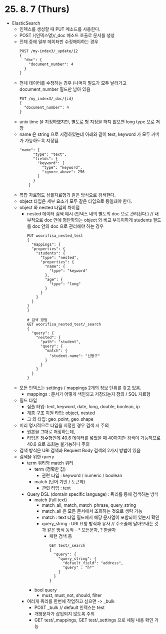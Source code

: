 # 25. 8. 7 (Thurs)

* ElasticSearch
  * 인덱스를 생성할 때 PUT 메소드를 사용한다.
  * POST /{인덱스명}/_doc 메소드 호출로 문서를 생성
  * 전체 중에 일부 데이터만 수정해야하는 경우
    ```
    POST /my-index3/_update/12
    {
      "doc": {
        "document_number": 4
      }
    }
    ```
  * 전체 데이터를 수정하는 경우 (나머지 필드가 모두 날라가고 document_number 필드만 남아 있음
    ```
    PUT /my_index3/_doc/{id}
    {
      "document_number": 4
    }
    ```
  * unix time 을 지정하였지만, 별도로 형 지정을 하지 않으면 long type 으로 저장
  * name 은 string 으로 지정하였는데 아래와 같이 text, keyword 가 모두 커버가 가능하도록 지정됨.
    ```
    "name": {
          "type": "text",
          "fields": {
            "keyword": {
              "type": "keyword",
              "ignore_above": 256
            }
          }
        }
    ```
  * 복합 자료형도 심플자료형과 같은 방식으로 검색한다.
  * object 타입은 세부 요소가 모두 같은 타입으로 통일돼야 한다.
  * object 와 nested 타입의 차이점
    * nested 데이터 검색 예시 (인덱스 내의 별도의 doc 으로 관리횐다.) // 내부적으로 doc 안에 평탄화되는 object 와 비교
      부득이하게 students 필드를 doc 안의 doc 으로 관리해야 하는 경우
      ```
      PUT woorifisa_nested_test
      {
        "mappings": {
        "properties": {
          "students": {
            "type": "nested",
            "properties": {
              "name": {
                "type": "keyword"
              },
              "age": {
                "type": "long"
              }
            }
          }
        }
      }
      }

      # 검색 방법
      GET woorifisa_nested_test/_search
      {
        "query": {
          "nested": {
            "path": "student",
            "query": {
              "match": {
                "student.name": "신짱구"
              }
            }
          }
        }
      }
      ```
  * 모든 인덱스는 settings / mappings 2개의 정보 단위를 갖고 있음.
    * mappings : 문서가 어떻게 색인되고 저장되는지 정의 / SQL 자료형
  * 필드 타입
    * 심플 타입: text, keyword, date, long, double, boolean, ip
    * 계층 구조 지원 타입: object, nested
    * 그 외 타입: geo_point, geo_shape
  * 미리 명시적으로 타입을 지정한 경우 검색 시 주의
    * 원본을 그대로 저장하는데,
    * 타입은 정수형인데 40.6 데이터를 넣었을 때 40까지만 검색이 가능하므로 40.6 으로 조회는 불가능하니 주의
  * 검색 방식은 URI 검색과 Request Body 검색의 2가지 방법이 있음
  * 검색을 위한 query
    * term 쿼리와 match 쿼리
      * term (정확한 값)
        * 관련 타입 : keyword / numeric / boolean
      * match (단어 기반 / 토큰화)
        * 관련 타입 : text
    * Query DSL (domain specific language) : 쿼리를 통해 검색하는 방식
      * match (full text)
        * match_all, match, match_phrase, query_string
        * match_all 은 모든 문서에서 조회하는 것으로 생략 가능
        * match : text 타입 필드에서 해당 문자열이 포함되어 있는지 확인
        * query_string : URI 요청 방식과 유사 // 주소줄에 달아보내는 것과 같은 방식 동작 - * 모든문자, ? 한글자
          * 패턴 검색 등
            ```
            GET test/_search
            {
              "query": {
                "query_string": {
                  "default_field": "address",
                  "query" : "h*"
                }
              }
            }
            ```
      * bool query
        * must, must_not, should, filter
    * 여러개 쿼리를 한번에 작업하고 싶으면 -> _bulk
      * POST _bulk // default 인덱스는 test
      * 개행문자가 삽입되지 않도록 주의
      * GET test/_mappings, GET test/_settings 으로 세팅 내용 확인 가능
